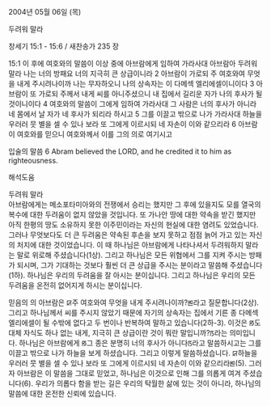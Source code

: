 2004년 05월 06일 (목)

두려워 말라



창세기 15:1 - 15:6 / 새찬송가 235 장


15:1 이 후에 여호와의 말씀이 이상 중에 아브람에게 임하여 가라사대 아브람아 두려워 말라 나는 너의 방패요 너의 지극히 큰 상급이니라
2 아브람이 가로되 주 여호와여 무엇을 내게 주시려나이까 나는 무자하오니 나의 상속자는 이 다메섹 엘리에셀이니이다
3 아브람이 또 가로되 주께서 내게 씨를 아니주셨으니 내 집에서 길리운 자가 나의 후사가 될 것이니이다
4 여호와의 말씀이 그에게 임하여 가라사대 그 사람은 너의 후사가 아니라 네 몸에서 날 자가 네 후사가 되리라 하시고
5 그를 이끌고 밖으로 나가 가라사대 하늘을 우러러 뭇 별을 셀 수 있나 보라 또 그에게 이르시되 네 자손이 이와 같으리라
6 아브람이 여호와를 믿으니 여호와께서 이를 그의 의로 여기시고

입술의 말씀
6 Abram believed the LORD, and he credited it to him as righteousness.

해석도움





두려워 말라  
아브람에게는 메소포타미아와의 전쟁에서 승리는 했지만 그 후에 있을지도 모를 열국의 복수에 대한 두려움이 없지 않았을 것입니다. 또 가나안 땅에 대한 약속을 받긴 했지만 아직 한평의 땅도 소유하지 못한 이주민이라는 자신의 현실에 대한 염려도 있었습니다. 그러나 무엇보다도 더 큰 두려움은 약속된 후손을 보지 못하고 점점 늙어 가고 있는 자신의 처지에 대한 것이었습니다. 이 때 하나님은 아브람에게 나타나셔서 두려워하지 말라는 말로 위로해 주셨습니다(1상). 그리고 하나님은 모든 위협에서 그를 지켜 주시는 방패가 되시며, 그가 기대하는 것보다 훨씬 더 큰 상급을 주시는 분이라고 말씀해 주셨습니다(1하). 하나님은 우리의 두려움을 잘 아시는 분이십니다. 그리고 하나님은 우리의 모든 두려움을 온전히 없어지게 하시는 분이십니다.   

믿음의 의  아브람은 
ꡒ주 여호와여 무엇을 내게 주시려나이까?ꡓ라고 질문합니다(2상). 그리고 하나님께서 씨를 주시지 않았기 때문에 자기의 상속자는 집에서 기른 종 다메섹 엘리에셀이 될 수밖에 없다고 두 번이나 반복하여 말하고 있습니다(2하-3). 이것은 ꡐ도대체 자식도 하나 없는 내게, 지극히 큰 상급이란 것이 뭐란 말입니까?ꡑ라는 의미입니다. 하나님은 아브람에게 ꡐ그 종은 분명히 너의 후사가 아니다ꡑ라고 말씀하시고는 그를 이끌고 밖으로 나가 하늘을 보게 하셨습니다. 그리고 이렇게 말씀하셨습니다. ꡒ하늘을 우러러 뭇 별을 셀 수 있나 보라 또 그에게 이르시되 네 자손이 이와 같으리라ꡓ(5). 그러자 아브람은 이 말씀을 그대로 믿었고, 하나님은 이것으로 인해 그를 의롭게 여겨 주셨습니다(6). 우리가 의롭다 함을 받는 길은 우리의 탁월한 삶에 있는 것이 아니라, 하나님의 말씀에 대한 온전한 신뢰에 있습니다.